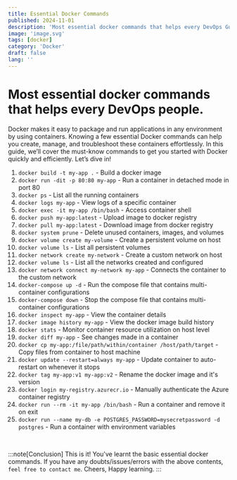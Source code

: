 ```yaml
---
title: Essential Docker Commands
published: 2024-11-01
description: 'Most essential docker commands that helps every DevOps Guy.'
image: 'image.svg'
tags: [docker]
category: 'Docker'
draft: false 
lang: ''
---
```


# Most essential docker commands that helps every DevOps people.

Docker makes it easy to package and run applications in any environment by using containers. Knowing a few essential Docker commands can help you create, manage, and troubleshoot these containers effortlessly. In this guide, we’ll cover the must-know commands to get you started with Docker quickly and efficiently. Let’s dive in!


1. `docker build -t my-app .` - Build a docker image
2. `docker run -dit -p 80:80 my-app` - Run a container in detached mode in port 80
3. `docker ps` - List all the running containers
4. `docker logs my-app` - View logs of a specific container
5. `docker exec -it my-app /bin/bash` - Access container shell
6. `docker push my-app:latest` - Upload image to docker registry
7. `docker pull my-app:latest` - Download image from docker registry
8. `docker system prune` - Delete unused containers, images, and volumes
9. `docker volume create my-volume` - Create a persistent volume on host
10. `docker volume ls` - List all persistent volumes
11. `docker network create my-network` - Create a custom network on host
12. `docker volume ls` - List all the networks created and configured
13. `docker network connect my-network my-app` - Connects the container to the custom network
14. `docker-compose up -d` - Run the compose file that contains multi-container configurations
15. `docker-compose down` - Stop the compose file that contains multi-container configurations
16. `docker inspect my-app` - View the container details
17. `docker image history my-app` - View the docker image build history
18. `docker stats` - Monitor container resource utilization on host level
19. `docker diff my-app` - See changes made in a container
20. `docker cp my-app:/file/path/within/container /host/path/target` - Copy files from container to host machine
21. `docker update --restart=always my-app` - Update container to auto-restart on whenever it stops
22. `docker tag my-app:v1 my-app:v2` - Rename the docker image and it's version
23. `docker login my-registry.azurecr.io` - Manually authenticate the Azure container registry
24. `docker run --rm -it my-app /bin/bash` - Run a container and remove it on exit
25. `docker run --name my-db -e POSTGRES_PASSWORD=mysecretpassword -d postgres` - Run a container with environment variables

<br>

:::note[Conclusion]
This is it! You've learnt the basic essential docker commands. If you have any doubts/issues/errors with the above contents, `feel free to contact me`. Cheers, Happy learning.
:::